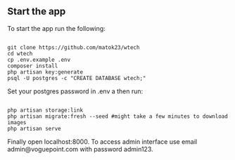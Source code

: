 ## Start the app
<p>
To start the app run the following:
</p>
<code>
git clone https://github.com/matok23/wtech
cd wtech
cp .env.example .env
composer install
php artisan key:generate
psql -U postgres -c "CREATE DATABASE wtech;"
</code>
<p>
Set your postgres password in .env a then run:
</p>
<code>
php artisan storage:link
php artisan migrate:fresh --seed #might take a few minutes to download images
php artisan serve
</code>
<p>
Finally open localhost:8000. To access admin interface use email admin@voguepoint.com with password admin123.
</p>